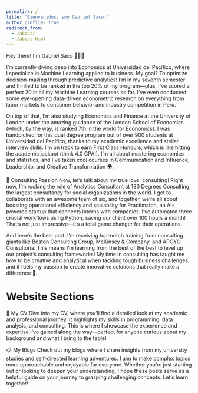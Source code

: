 ```yaml
---
permalink: /
title: "Bienvenidos, soy Gabriel Saco!"
author_profile: true
redirect_from: 
  - /about/
  - /about.html 
---
```


Hey there! I'm Gabriel Saco 👨🏻‍💻

I’m currently diving deep into Economics at Universidad del Pacífico, where I specialize in Machine Learning applied to business. My goal? To optimize decision-making through predictive analytics! I’m in my seventh semester and thrilled to be ranked in the top 20% of my program—plus, I've scored a perfect 20 in all my Machine Learning courses so far. I’ve even conducted some eye-opening data-driven econometric research on everything from labor markets to consumer behavior and industry competition in Peru. 

On top of that, I’m also studying Economics and Finance at the University of London under the amazing guidance of the London School of Economics (which, by the way, is ranked 7th in the world for Economics). I was handpicked for this dual degree program out of over 900 students at Universidad del Pacífico, thanks to my academic excellence and stellar interview skills. I’m on track to earn First Class Honours, which is like hitting the academic jackpot (think 4.0 GPA!). I’m all about mastering economics and statistics, and I’ve taken cool courses in Communication and Influence, Leadership, and Creative Transformation 🌍.

💼 Consulting Passion Now, let’s talk about my true love: consulting! Right now, I’m rocking the role of Analytics Consultant at 180 Degrees Consulting, the largest consultancy for social organizations in the world. I get to collaborate with an awesome team of six, and together, we’re all about boosting operational efficiency and scalability for Practimatch, an AI-powered startup that connects interns with companies. I’ve automated three crucial workflows using Python, saving our client over 100 hours a month! That’s not just impressive—it’s a total game changer for their operations.

And here’s the best part: I’m receiving top-notch training from consulting giants like Boston Consulting Group, McKinsey & Company, and APOYO Consultoría. This means I’m learning from the best of the best to level up our project’s consulting frameworks! My time in consulting has taught me how to be creative and analytical when tackling tough business challenges, and it fuels my passion to create innovative solutions that really make a difference 🧠.

Website Sections
======
📄 My CV
Dive into my CV, where you’ll find a detailed look at my academic and professional journey. It highlights my skills in programming, data analysis, and consulting. This is where I showcase the experience and expertise I’ve gained along the way—perfect for anyone curious about my background and what I bring to the table!

📋 My Blogs
Check out my blogs where I share insights from my university studies and self-directed learning adventures. I aim to make complex topics more approachable and enjoyable for everyone. Whether you’re just starting out or looking to deepen your understanding, I hope these posts serve as a helpful guide on your journey to grasping challenging concepts. Let’s learn together!
